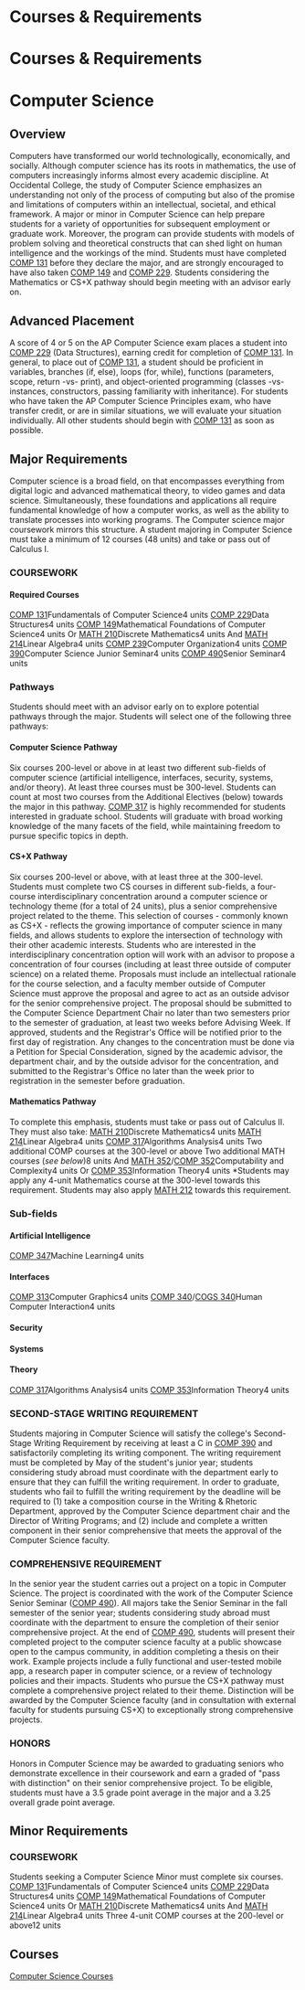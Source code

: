 # Courses & Requirements

# Courses & Requirements

#  Computer Science
##  Overview
Computers have transformed our world technologically, economically, and socially. Although computer science has its roots in mathematics, the use of computers increasingly informs almost every academic discipline. At Occidental College, the study of Computer Science emphasizes an understanding not only of the process of computing but also of the promise and limitations of computers within an intellectual, societal, and ethical framework. A major or minor in Computer Science can help prepare students for a variety of opportunities for subsequent employment or graduate work. Moreover, the program can provide students with models of problem solving and theoretical constructs that can shed light on human intelligence and the workings of the mind.
Students must have completed [COMP 131](https://www.oxy.edu/en/2018-2019/Catalog/Course-Descriptions/COMP-Computer-Science/100/COMP-131) before they declare the major, and are strongly encouraged to have also taken [COMP 149](https://www.oxy.edu/en/2018-2019/Catalog/Course-Descriptions/COMP-Computer-Science/100/COMP-149) and [COMP 229](https://www.oxy.edu/en/2018-2019/Catalog/Course-Descriptions/COMP-Computer-Science/200/COMP-229). Students considering the Mathematics or CS+X pathway should begin meeting with an advisor early on.
##  Advanced Placement
A score of 4 or 5 on the AP Computer Science exam places a student into [COMP 229](https://www.oxy.edu/en/2018-2019/Catalog/Course-Descriptions/COMP-Computer-Science/200/COMP-229) (Data Structures), earning credit for completion of [COMP 131](https://www.oxy.edu/en/2018-2019/Catalog/Course-Descriptions/COMP-Computer-Science/100/COMP-131). In general, to place out of [COMP 131](https://www.oxy.edu/en/2018-2019/Catalog/Course-Descriptions/COMP-Computer-Science/100/COMP-131), a student should be proficient in variables, branches (if, else), loops (for, while), functions (parameters, scope, return -vs- print), and object-oriented programming (classes -vs- instances, constructors, passing familiarity with inheritance).
 For students who have taken the AP Computer Science Principles exam, who have transfer credit, or are in similar situations, we will evaluate your situation individually. All other students should begin with [COMP 131](https://www.oxy.edu/en/2018-2019/Catalog/Course-Descriptions/COMP-Computer-Science/100/COMP-131) as soon as possible.
##  Major Requirements
Computer science is a broad field, on that encompasses everything from digital logic and advanced mathematical theory, to video games and data science. Simultaneously, these foundations and applications all require fundamental knowledge of how a computer works, as well as the ability to translate processes into working programs.
 The Computer science major coursework mirrors this structure. A student majoring in Computer Science must take a minimum of 12 courses (48 units) and take or pass out of Calculus I.
###  COURSEWORK
####  Required Courses
  [COMP 131](https://www.oxy.edu/en/2018-2019/Catalog/Course-Descriptions/COMP-Computer-Science/100/COMP-131)Fundamentals of Computer Science4 units
  [COMP 229](https://www.oxy.edu/en/2018-2019/Catalog/Course-Descriptions/COMP-Computer-Science/200/COMP-229)Data Structures4 units
  [COMP 149](https://www.oxy.edu/en/2018-2019/Catalog/Course-Descriptions/COMP-Computer-Science/100/COMP-149)Mathematical Foundations of Computer Science4 units
  Or  [MATH 210](https://www.oxy.edu/en/2018-2019/Catalog/Course-Descriptions/MATH-Mathematics/200/MATH-210)Discrete Mathematics4 units
  And  [MATH 214](https://www.oxy.edu/en/2018-2019/Catalog/Course-Descriptions/MATH-Mathematics/200/MATH-214)Linear Algebra4 units
  [COMP 239](https://www.oxy.edu/en/2018-2019/Catalog/Course-Descriptions/COMP-Computer-Science/200/COMP-239)Computer Organization4 units
  [COMP 390](https://www.oxy.edu/en/2018-2019/Catalog/Course-Descriptions/COMP-Computer-Science/300/COMP-390)Computer Science Junior Seminar4 units
  [COMP 490](https://www.oxy.edu/en/2018-2019/Catalog/Course-Descriptions/COMP-Computer-Science/400/COMP-490)Senior Seminar4 units
  ###  Pathways
Students should meet with an advisor early on to explore potential pathways through the major. Students will select one of the following three pathways:
####  Computer Science Pathway
Six courses 200-level or above in at least two different sub-fields of computer science (artificial intelligence, interfaces, security, systems, and/or theory). At least three courses must be 300-level. Students can count at most two courses from the Additional Electives (below) towards the major in this pathway.
 [COMP 317](https://www.oxy.edu/en/2018-2019/Catalog/Course-Descriptions/COMP-Computer-Science/300/COMP-317) is highly recommended for students interested in graduate school.
 Students will graduate with broad working knowledge of the many facets of the field, while maintaining freedom to pursue specific topics in depth.
####  CS+X Pathway
Six courses 200-level or above, with at least three at the 300-level. Students must complete two CS courses in different sub-fields, a four-course interdisciplinary concentration around a computer science or technology theme (for a total of 24 units), plus a senior comprehensive project related to the theme.
 This selection of courses - commonly known as CS+X - reflects the growing importance of computer science in many fields, and allows students to explore the intersection of technology with their other academic interests. Students who are interested in the interdisciplinary concentration option will work with an advisor to propose a concentration of four courses (including at least three outside of computer science) on a related theme. Proposals must include an intellectual rationale for the course selection, and a faculty member outside of Computer Science must approve the proposal and agree to act as an outside advisor for the senior comprehensive project. The proposal should be submitted to the Computer Science Department Chair no later than two semesters prior to the semester of graduation, at least two weeks before Advising Week. If approved, students and the Registrar's Office will be notified prior to the first day of registration. Any changes to the concentration must be done via a Petition for Special Consideration, signed by the academic advisor, the department chair, and by the outside advisor for the concentration, and submitted to the Registrar's Office no later than the week prior to registration in the semester before graduation.
####  Mathematics Pathway
To complete this emphasis, students must take or pass out of Calculus II. They must also take:
  [MATH 210](https://www.oxy.edu/en/2018-2019/Catalog/Course-Descriptions/MATH-Mathematics/200/MATH-210)Discrete Mathematics4 units
  [MATH 214](https://www.oxy.edu/en/2018-2019/Catalog/Course-Descriptions/MATH-Mathematics/200/MATH-214)Linear Algebra4 units
  [COMP 317](https://www.oxy.edu/en/2018-2019/Catalog/Course-Descriptions/COMP-Computer-Science/300/COMP-317)Algorithms Analysis4 units
  Two additional COMP courses at the 300-level or above  Two additional MATH courses (*see below*)8 units
  And  [MATH 352](https://www.oxy.edu/en/2018-2019/Catalog/Course-Descriptions/MATH-Mathematics/300/MATH-352)/[COMP 352](https://www.oxy.edu/en/2018-2019/Catalog/Course-Descriptions/COMP-Computer-Science/300/COMP-352)Computability and Complexity4 units
  Or  [COMP 353](https://www.oxy.edu/en/2018-2019/Catalog/Course-Descriptions/COMP-Computer-Science/300/COMP-353)Information Theory4 units
   *Students may apply any 4-unit Mathematics course at the 300-level towards this requirement. Students may also apply [MATH 212](https://www.oxy.edu/en/2018-2019/Catalog/Course-Descriptions/MATH-Mathematics/200/MATH-212) towards this requirement.
 ###  Sub-fields
####  Artificial Intelligence
  [COMP 347](https://www.oxy.edu/en/2018-2019/Catalog/Course-Descriptions/COMP-Computer-Science/300/COMP-347)Machine Learning4 units
  ####  Interfaces
  [COMP 313](https://www.oxy.edu/en/2018-2019/Catalog/Course-Descriptions/COMP-Computer-Science/300/COMP-313)Computer Graphics4 units
  [COMP 340](https://www.oxy.edu/en/2018-2019/Catalog/Course-Descriptions/COMP-Computer-Science/300/COMP-340)/[COGS 340](https://www.oxy.edu/en/2018-2019/Catalog/Course-Descriptions/COGS-Cognitive-Science/300/COGS-340)Human Computer Interaction4 units
  ####  Security
####  Systems
####  Theory
  [COMP 317](https://www.oxy.edu/en/2018-2019/Catalog/Course-Descriptions/COMP-Computer-Science/300/COMP-317)Algorithms Analysis4 units
  [COMP 353](https://www.oxy.edu/en/2018-2019/Catalog/Course-Descriptions/COMP-Computer-Science/300/COMP-353)Information Theory4 units
  ###  SECOND-STAGE WRITING REQUIREMENT
Students majoring in Computer Science will satisfy the college's Second-Stage Writing Requirement by receiving at least a C in [COMP 390](https://www.oxy.edu/en/2018-2019/Catalog/Course-Descriptions/COMP-Computer-Science/300/COMP-390) and satisfactorily completing its writing component. The writing requirement must be completed by May of the student's junior year; students considering study abroad must coordinate with the department early to ensure that they can fulfill the writing requirement. In order to graduate, students who fail to fulfill the writing requirement by the deadline will be required to (1) take a composition course in the Writing & Rhetoric Department, approved by the Computer Science department chair and the Director of Writing Programs; and (2) include and complete a written component in their senior comprehensive that meets the approval of the Computer Science faculty.
###  COMPREHENSIVE REQUIREMENT
In the senior year the student carries out a project on a topic in Computer Science. The project is coordinated with the work of the Computer Science Senior Seminar ([COMP 490](https://www.oxy.edu/en/2018-2019/Catalog/Course-Descriptions/COMP-Computer-Science/400/COMP-490)). All majors take the Senior Seminar in the fall semester of the senior year; students considering study abroad must coordinate with the department to ensure the completion of their senior comprehensive project. At the end of [COMP 490](https://www.oxy.edu/en/2018-2019/Catalog/Course-Descriptions/COMP-Computer-Science/400/COMP-490), students will present their completed project to the computer science faculty at a public showcase open to the campus community, in addition completing a thesis on their work. Example projects include a fully functional and user-tested mobile app, a research paper in computer science, or a review of technology policies and their impacts. Students who pursue the CS+X pathway must complete a comprehensive project related to their theme. Distinction will be awarded by the Computer Science faculty (and in consultation with external faculty for students pursuing CS+X) to exceptionally strong comprehensive projects.
###  HONORS
Honors in Computer Science may be awarded to graduating seniors who demonstrate excellence in their coursework and earn a graded of "pass with distinction" on their senior comprehensive project. To be eligible, students must have a 3.5 grade point average in the major and a 3.25 overall grade point average.
##  Minor Requirements
###  COURSEWORK
Students seeking a Computer Science Minor must complete six courses.
  [COMP 131](https://www.oxy.edu/en/2018-2019/Catalog/Course-Descriptions/COMP-Computer-Science/100/COMP-131)Fundamentals of Computer Science4 units
  [COMP 229](https://www.oxy.edu/en/2018-2019/Catalog/Course-Descriptions/COMP-Computer-Science/200/COMP-229)Data Structures4 units
  [COMP 149](https://www.oxy.edu/en/2018-2019/Catalog/Course-Descriptions/COMP-Computer-Science/100/COMP-149)Mathematical Foundations of Computer Science4 units
  Or  [MATH 210](https://www.oxy.edu/en/2018-2019/Catalog/Course-Descriptions/MATH-Mathematics/200/MATH-210)Discrete Mathematics4 units
  And  [MATH 214](https://www.oxy.edu/en/2018-2019/Catalog/Course-Descriptions/MATH-Mathematics/200/MATH-214)Linear Algebra4 units
  Three 4-unit COMP courses at the 200-level or above12 units
  ##  Courses
[Computer Science Courses](https://www.oxy.edu/en/2018-2019/Catalog/Course-Descriptions/COMP-Computer-Science)